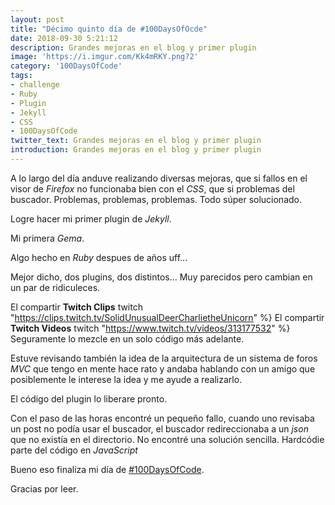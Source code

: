 ```yaml
---
layout: post
title: "Décimo quinto día de #100DaysOfOcde"
date: 2018-09-30 5:21:12
description: Grandes mejoras en el blog y primer plugin
image: 'https://i.imgur.com/Kk4mRKY.png?2'
category: '100DaysOfCode'
tags:
- challenge
- Ruby
- Plugin
- Jekyll
- CSS
- 100DaysOfCode
twitter_text: Grandes mejoras en el blog y primer plugin
introduction: Grandes mejoras en el blog y primer plugin
---
```


A lo largo del día anduve realizando diversas mejoras, que si fallos en el visor de *Firefox* no funcionaba bien con el *CSS*, que si problemas del buscador. Problemas, problemas, problemas. Todo súper solucionado.

Logre hacer mi primer plugin de *Jekyll*.

Mi primera *Gema*.

Algo hecho en *Ruby* despues de años uff...

Mejor dicho, dos plugins, dos distintos... Muy parecidos pero cambian en un par de ridiculeces.

El compartir **Twitch Clips**
twitch "https://clips.twitch.tv/SolidUnusualDeerCharlietheUnicorn" %}
El compartir **Twitch Videos**
twitch "https://www.twitch.tv/videos/313177532" %}
Seguramente lo mezcle en un solo código más adelante.

Estuve revisando también la idea de la arquitectura de un sistema de foros *MVC* que tengo en mente hace rato y andaba hablando con un amigo que posiblemente le interese la idea y me ayude a realizarlo.

El código del plugin lo liberare pronto.

Con el paso de las horas encontré un pequeño fallo, cuando uno revisaba un post no podía usar el buscador, el buscador redireccionaba a un *json* que no existía en el directorio. No encontré una solución sencilla. Hardcódie parte del código en *JavaScript*

Bueno eso finaliza mi día de [#100DaysOfCode](twitter.com/search?q=%23100DaysOfCode).

Gracias por leer.
